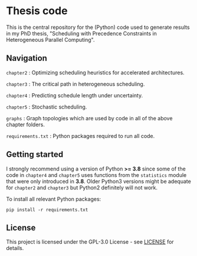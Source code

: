 # Thesis code

This is the central repository for the (Python) code used to generate results in my PhD thesis, "Scheduling with Precedence Constraints in Heterogeneous Parallel Computing".

## Navigation

`chapter2` : Optimizing scheduling heuristics for accelerated architectures.

`chapter3` : The critical path in heterogeneous scheduling.
 
`chapter4` : Predicting schedule length under uncertainty.

`chapter5` : Stochastic scheduling.

`graphs` : Graph topologies which are used by code in all of the above chapter folders. 

`requirements.txt` : Python packages required to run all code.

## Getting started

I strongly recommend using a version of Python **>= 3.8** since some of the code in `chapter4` and `chapter5` uses functions from the `statistics` module that were only introduced in **3.8**.
Older Python3 versions might be adequate for `chapter2` and `chapter3` but Python2 definitely will not work. 

To install all relevant Python packages:
```
pip install -r requirements.txt
```

## License

This project is licensed under the GPL-3.0 License - see [LICENSE](LICENSE) for details.
